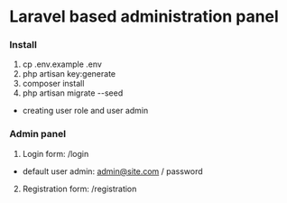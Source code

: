 # Laravel based administration panel

### Install

1. cp .env.example .env
2. php artisan key:generate
3. composer install
4. php artisan migrate --seed
- creating user role and user admin

### Admin panel

1. Login form: /login
- default user admin: admin@site.com / password
2. Registration form: /registration

